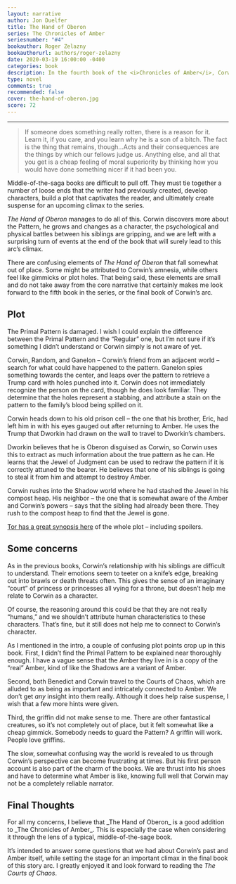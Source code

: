 ```yaml
---
layout: narrative
author: Jon Duelfer
title: The Hand of Oberon
series: The Chronicles of Amber
seriesnumber: "#4"
bookauthor: Roger Zelazny
bookauthorurl: authors/roger-zelazny
date: 2020-03-19 16:00:00 -0400
categories: book
description: In the fourth book of the <i>Chronicles of Amber</i>, Corwin looks to thwart his sibling’s plots to redraw the Pattern and remake Amber in his or her own image.
type: novel
comments: true
recommended: false
cover: the-hand-of-oberon.jpg
score: 72
---
```

<hr/>

> If someone does something really rotten, there is a reason for it. Learn it, if you care, and you learn why he is a son of a bitch. The fact is the thing that remains, though...Acts and their consequences are the things by which our fellows judge us. Anything else, and all that you get is a cheap feeling of moral superiority by thinking how you would have done something nicer if it had been you.

Middle-of-the-saga books are difficult to pull off. They must tie together a number of loose ends that the writer had previously created, develop characters, build a plot that captivates the reader, and ultimately create suspense for an upcoming climax to the series.

_The Hand of Oberon_ manages to do all of this. Corwin discovers more about the Pattern, he grows and changes as a character, the psychological and physical battles between his siblings are gripping, and we are left with a surprising turn of events at the end of the book that will surely lead to this arc’s climax.

There are confusing elements of _The Hand of Oberon_ that fall somewhat out of place. Some might be attributed to Corwin’s amnesia, while others feel like gimmicks or plot holes. That being said, these elements are small and do not take away from the core narrative that certainly makes me look forward to the fifth book in the series, or the final book of Corwin’s arc.

<h2><strong>Plot</strong></h2>
The Primal Pattern is damaged. I wish I could explain the difference between the Primal Pattern and the “Regular” one, but I’m not sure if it’s something I didn’t understand or Corwin simply is not aware of yet.

Corwin, Random, and Ganelon – Corwin’s friend from an adjacent world – search for what could have happened to the pattern. Ganelon spies something towards the center, and leaps over the pattern to retrieve a Trump card with holes punched into it. Corwin does not immediately recognize the person on the card, though he does look familiar. They determine that the holes represent a stabbing, and attribute a stain on the pattern to the family’s blood being spilled on it.

Corwin heads down to his old prison cell – the one that his brother, Eric, had left him in with his eyes gauged out after returning to Amber. He uses the Trump that Dworkin had drawn on the wall to travel to Dworkin’s chambers.

Dworkin believes that he is Oberon disguised as Corwin, so Corwin uses this to extract as much information about the true pattern as he can. He learns that the Jewel of Judgment can be used to redraw the pattern if it is correctly attuned to the bearer. He believes that one of his siblings is going to steal it from him and attempt to destroy Amber.

Corwin rushes into the Shadow world where he had stashed the Jewel in his compost heap. His neighbor – the one that is somewhat aware of the Amber and Corwin’s powers – says that the sibling had already been there. They rush to the compost heap to find that the Jewel is gone.

[Tor has a great synopsis here](https://www.tor.com/2013/08/22/the-chronicles-of-amber-reread-the-hand-of-oberon/) of the whole plot – including spoilers.

<h2><strong>Some concerns</strong></h2>
As in the previous books, Corwin’s relationship with his siblings are difficult to understand. Their emotions seem to teeter on a knife’s edge, breaking out into brawls or death threats often. This gives the sense of an imaginary “court” of princess or princesses all vying for a throne, but doesn’t help me relate to Corwin as a character.

Of course, the reasoning around this could be that they are not really “humans,” and we shouldn’t attribute human characteristics to these characters. That’s fine, but it still does not help me to connect to Corwin’s character.

As I mentioned in the intro, a couple of confusing plot points crop up in this book. First, I didn’t find the Primal Pattern to be explained near thoroughly enough. I have a vague sense that the Amber they live in is a copy of the “real” Amber, kind of like the Shadows are a variant of Amber.

Second, both Benedict and Corwin travel to the Courts of Chaos, which are alluded to as being as important and intricately connected to Amber. We don’t get _any_ insight into them really. Although it does help raise suspense, I wish that a few more hints were given.

Third, the griffin did not make sense to me. There are other fantastical creatures, so it’s not completely out of place, but it felt somewhat like a cheap gimmick. Somebody needs to guard the Pattern? A griffin will work. People love griffins.

The slow, somewhat confusing way the world is revealed to us through Corwin’s perspective can become frustrating at times. But his first person account is also part of the charm of the books. We are thrust into his shoes and have to determine what Amber is like, knowing full well that Corwin may not be a completely reliable narrator.

<h2><strong>Final Thoughts</strong></h2>
For all my concerns, I believe that _The Hand of Oberon_ is a good addition to _The Chronicles of Amber_. This is especially the case when considering it through the lens of a typical, middle-of-the-sage book.

It’s intended to answer some questions that we had about Corwin’s past and Amber itself, while setting the stage for an important climax in the final book of this story arc. I greatly enjoyed it and look forward to reading the _The Courts of Chaos_.
